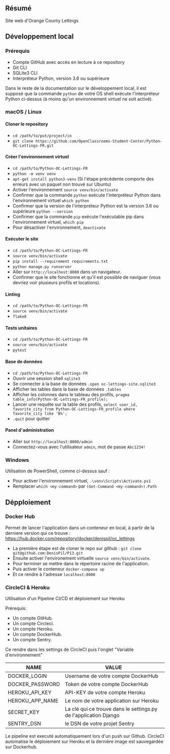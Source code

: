 ## Résumé

Site web d'Orange County Lettings

## Développement local

### Prérequis

- Compte GitHub avec accès en lecture à ce repository
- Git CLI
- SQLite3 CLI
- Interpréteur Python, version 3.6 ou supérieure

Dans le reste de la documentation sur le développement local, il est supposé que la commande `python` de votre OS shell exécute l'interpréteur Python ci-dessus (à moins qu'un environnement virtuel ne soit activé).

### macOS / Linux

#### Cloner le repository

- `cd /path/to/put/project/in`
- `git clone https://github.com/OpenClassrooms-Student-Center/Python-OC-Lettings-FR.git`

#### Créer l'environnement virtuel

- `cd /path/to/Python-OC-Lettings-FR`
- `python -m venv venv`
- `apt-get install python3-venv` (Si l'étape précédente comporte des erreurs avec un paquet non trouvé sur Ubuntu)
- Activer l'environnement `source venv/bin/activate`
- Confirmer que la commande `python` exécute l'interpréteur Python dans l'environnement virtuel
`which python`
- Confirmer que la version de l'interpréteur Python est la version 3.6 ou supérieure `python --version`
- Confirmer que la commande `pip` exécute l'exécutable pip dans l'environnement virtuel, `which pip`
- Pour désactiver l'environnement, `deactivate`

#### Exécuter le site

- `cd /path/to/Python-OC-Lettings-FR`
- `source venv/bin/activate`
- `pip install --requirement requirements.txt`
- `python manage.py runserver`
- Aller sur `http://localhost:8000` dans un navigateur.
- Confirmer que le site fonctionne et qu'il est possible de naviguer (vous devriez voir plusieurs profils et locations).

#### Linting

- `cd /path/to/Python-OC-Lettings-FR`
- `source venv/bin/activate`
- `flake8`

#### Tests unitaires

- `cd /path/to/Python-OC-Lettings-FR`
- `source venv/bin/activate`
- `pytest`

#### Base de données

- `cd /path/to/Python-OC-Lettings-FR`
- Ouvrir une session shell `sqlite3`
- Se connecter à la base de données `.open oc-lettings-site.sqlite3`
- Afficher les tables dans la base de données `.tables`
- Afficher les colonnes dans le tableau des profils, `pragma table_info(Python-OC-Lettings-FR_profile);`
- Lancer une requête sur la table des profils, `select user_id, favorite_city from
  Python-OC-Lettings-FR_profile where favorite_city like 'B%';`
- `.quit` pour quitter

#### Panel d'administration

- Aller sur `http://localhost:8000/admin`
- Connectez-vous avec l'utilisateur `admin`, mot de passe `Abc1234!`

### Windows

Utilisation de PowerShell, comme ci-dessus sauf :

- Pour activer l'environnement virtuel, `.\venv\Scripts\Activate.ps1` 
- Remplacer `which <my-command>` par `(Get-Command <my-command>).Path`


## Dépploiement

### Docker Hub

Permet de lancer l'application dans un conteneur en local, à partir de la derniere version qui ce trouve : https://hub.docker.com/repository/docker/denispil/oc_lettings

- La première étape est de cloner le repo sur github : `git clone git@github.com:DenisPil/P13.git`
- Ensuite activer l'environement virtuelle `source venv/bin/activate`.
- Pour terminer se mettre dans le répertoire racine de l'application.
- Puis activer le conteneur `docker-compose up`
- Et ce rendre à l'adresse `localhost:8000`

### CircleCI & Heroku

Utilisation d'un Pipeline CI/CD et déploiement sur Heroku

Prérequis:
- Un compte GitHub.
- Un compte Circleci.
- Un compte Heroku.
- Un compte DockerHub.
- Un compte Sentry.

Ce rendre dans les settings de CircleCI puis l'onglet "Variable d'environnement"

| NAME | VALUE | 
| ------|-----|
| DOCKER_LOGIN | Username de votre compte DockerHub|
| DOCKER_PASSWORD | Token de votre compte DockerHub|
| HEROKU_API_KEY | API-KEY de votre compte Heroku|
| HEROKU_APP_NAME | Le nom de votre application sur Heroku|
| SECRET_KEY | La clé qui ce trouve dans le settings.py de l'application Django|
| SENTRY_DSN | le DSN de votre projet Sentry|

Le pipeline est executé automatiquement lors d'un push sur Github.
CircleCI automatise le déploiement sur Heroku et la dernière image est sauvegardée sur Dockerhub.